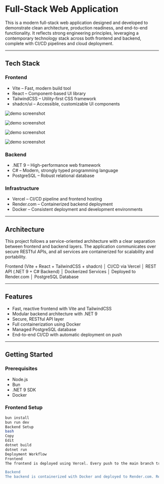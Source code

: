 # Full-Stack Web Application

This is a modern full-stack web application designed and developed to demonstrate clean architecture, production readiness, and end-to-end functionality. It reflects strong engineering principles, leveraging a contemporary technology stack across both frontend and backend, complete with CI/CD pipelines and cloud deployment.

---

## Tech Stack

### Frontend

- Vite – Fast, modern build tool
- React – Component-based UI library
- TailwindCSS – Utility-first CSS framework
- shadcn/ui – Accessible, customizable UI components

![demo screenshot](./demoScreenshot-1.png)

![demo screenshot](./demoScreenshot-2.png)

![demo screenshot](./demoScreenshot-3.png)

![demo screenshot](./demoScreenshot-4.png)

### Backend

- .NET 9 – High-performance web framework
- C# – Modern, strongly typed programming language
- PostgreSQL – Robust relational database

### Infrastructure

- Vercel – CI/CD pipeline and frontend hosting
- Render.com – Containerized backend deployment
- Docker – Consistent deployment and development environments

---

## Architecture

This project follows a service-oriented architecture with a clear separation between frontend and backend layers. The application communicates over secure RESTful APIs, and all services are containerized for scalability and portability.

Frontend (Vite + React + TailwindCSS + shadcn)
│
CI/CD via Vercel
│
REST API
(.NET 9 + C# Backend)
│
Dockerized Services
│
Deployed to Render.com
│
PostgreSQL Database

---

## Features

- Fast, reactive frontend with Vite and TailwindCSS
- Modular backend architecture with .NET 9
- Secure, RESTful API layer
- Full containerization using Docker
- Managed PostgreSQL database
- End-to-end CI/CD with automatic deployment on push

---

## Getting Started

### Prerequisites

- Node.js
- Bun
- .NET 9 SDK
- Docker

### Frontend Setup

```bash
bun install
bun run dev
Backend Setup
bash
Copy
Edit
dotnet build
dotnet run
Deployment Workflow
Frontend
The frontend is deployed using Vercel. Every push to the main branch triggers an automatic build and deployment via Vercel's CI/CD pipeline.

Backend
The backend is containerized with Docker and deployed to Render.com. Render continuously monitors the source repository and redeploys on changes. It connects to a managed PostgreSQL instance for persistent data storage.
```
